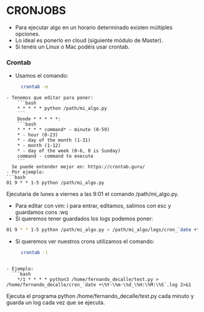

# CRONJOBS


- Para ejecutar algo en un horario determinado existen múltiples opciones.
- Lo ideal es ponerlo en cloud (siguiente módulo de Master).
- Si tenéis un Linux o Mac podéis usar crontab.



### Crontab


- Usamos el comando:
  ```bash  
    crontab -e
```
- Tenemos que editar para poner:
    ```bash 
    * * * * * python /path/mi_algo.py
    ```
    Donde * * * * *:
    ```bash
    * * * * * command* - minute (0-59)
    * - hour (0-23)
    * - day of the month (1-31)
    * - month (1-12)
    * - day of the week (0-6, 0 is Sunday)
    command - command to execute
    ```
  Se puede entender mejor en: https://crontab.guru/
- Por ejemplo:
```bash
01 9 * * 1-5 python /path/mi_algo.py
```
Ejecutaria de lunes a viernes a las 9:01 el comando /path/mi_algo.py.


- Para editar con vim: i para entrar, editamos, salimos con esc y guardamos cons :wq
- Si queremos tener guardados los logs podemos poner:
```bash
01 9 * * 1-5 python /path/mi_algo.py > /path/mi_algo/logs/cron_`date +\%Y-\%m-\%d_\%H:\%M:\%S`.log 2>&1
```

- Si queremos ver nuestros crons utilizamos el comando:
  ```bash  
    crontab -l
```

- Ejemplo:
  ```bash  
    */1 * * * * python3 /home/fernando_decalle/test.py > /home/fernando_decalle/cron_`date +\%Y-\%m-\%d_\%H:\%M:\%S`.log 2>&1 
  ```
  Ejecuta el programa python /home/fernando_decalle/test.py cada minuto y guarda un log cada vez que se ejecuta.


